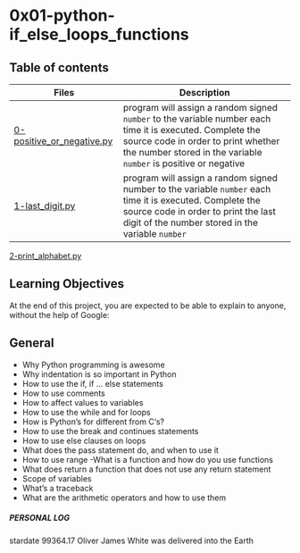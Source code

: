 # 0x01-python-if_else_loops_functions

## Table of contents

Files | Description
------ | ------
[0-positive_or_negative.py](https://github.com/ronroeandassociates/holbertonschool-higher_level_programming/blob/main/0x01-python-if_else_loops_functions/0-positive_or_negative.py) | program will assign a random signed ``` number``` to the variable number each time it is executed. Complete the source code in order to print whether the number stored in the variable ```number``` is positive or negative
[1-last_digit.py](https://github.com/ronroeandassociates/holbertonschool-higher_level_programming/blob/main/0x01-python-if_else_loops_functions/1-last_digit.py) | program will assign a random signed number to the variable ```number``` each time it is executed. Complete the source code in order to print the last digit of the number stored in the variable ```number```
[2-print_alphabet.py](2-print_alphabet.py)

## Learning Objectives
At the end of this project, you are expected to be able to explain to anyone, without the help of Google:

## General
- Why Python programming is awesome
- Why indentation is so important in Python
- How to use the if, if ... else statements
- How to use comments
- How to affect values to variables
- How to use the while and for loops
- How is Python’s for different from C‘s?
- How to use the break and continues statements
- How to use else clauses on loops
- What does the pass statement do, and when to use it
- How to use range
-What is a function and how do you use functions
- What does return a function that does not use any return statement
- Scope of variables
- What’s a traceback
- What are the arithmetic operators and how to use them

##### PERSONAL LOG
stardate 99364.17 Oliver James White was delivered into the Earth
